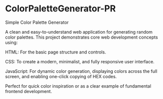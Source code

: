 # ColorPaletteGenerator-PR

Simple Color Palette Generator

A clean and easy-to-understand web application for generating random color palettes. This project demonstrates core web development concepts using:

HTML: For the basic page structure and controls.

CSS: To create a modern, minimalist, and fully responsive user interface.

JavaScript: For dynamic color generation, displaying colors across the full screen, and enabling one-click copying of HEX codes.

Perfect for quick color inspiration or as a clear example of fundamental frontend development.
